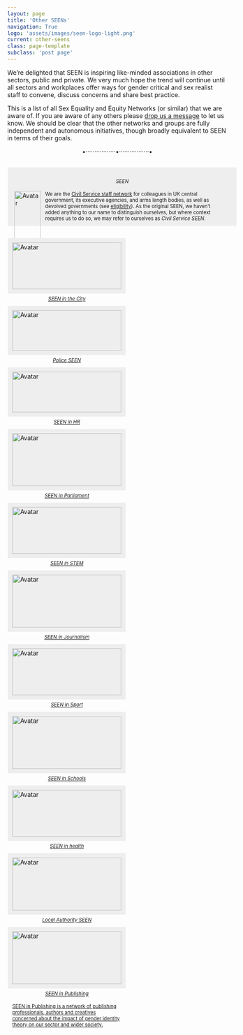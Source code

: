 ```yaml
---
layout: page
title: 'Other SEENs'
navigation: True
logo: 'assets/images/seen-logo-light.png'
current: other-seens
class: page-template
subclass: 'post page'
---
```


We’re delighted that SEEN is inspiring like-minded associations in other sectors, public and private.  We very much hope the trend will continue until all sectors and workplaces offer ways for gender critical and sex realist staff to convene, discuss concerns and share best practice.

This is a list of all Sex Equality and Equity Networks (or similar) that we are aware of.  If you are aware of any others please [drop us a message](/contact/) to let us know.  We should be clear that the other networks and groups are fully independent and autonomous initiatives, though broadly equivalent to SEEN in terms of their goals.

<p style="text-align: center;">•·················•·················•</p>

<div class="centered">
<section class="cards">

<article class="card seen-box">
    <h6>SEEN</h6>
    <span style="width:12%"><img src="/assets/images/seen.png" alt="Avatar" style="width:100%"></span>
    <span style="width:80%">
        <p>We are the <a href="https://www.gov.uk/government/publications/civil-service-staff-networks/seen-network" target="_blank" aria-label="this link opens in a new window">Civil Service staff network</a> for colleagues in UK central government, its executive agencies, and arms length bodies, as well as devolved governments (see <a href="https://seen-network.uk/faq/#who-is-seen-for" target="_blank" aria-label="this link opens in a new window">eligibility</a>). As the original SEEN, we haven't added anything to our name to distinguish ourselves, but where context requires us to do so, we may refer to ourselves as <i>Civil Service SEEN</i>.</p>
    </span>
</article>

<article class="card">
<a href = 'https://x.com/SEENCityNetwork' target = '_blank' aria-label="this link opens in a new window">
<img src="/assets/images/seeninthecity.jpg" alt="Avatar" style="width:100%">
<h6>SEEN in the City</h6>
<p>A UK-wide network focussed on advocating sex equality and equity in the private sector particularly financial services.</p>
</a>
</article>

<article class="card">
<a href = 'https://x.com/PoliceSEENUK' target = '_blank' aria-label="this link opens in a new window">
<img src="/assets/images/seenpolice.jpg" alt="Avatar" style="width:100%">
<h6>Police SEEN</h6>
<p>UK Policing National SEEN network for serving Police Officers and Police Staff.</p>
</a>
</article>

<article class="card">
<a href = 'https://x.com/SeeninHR' target = '_blank' aria-label="this link opens in a new window">
<img src="/assets/images/seeninhr.jpg" alt="Avatar" style="width:100%">
<h6>SEEN in HR</h6>
<p>A group of Human Resources professionals (public and private sectors, as we understand).</p>
</a>
</article>

<article class="card">
<a href = 'https://x.com/SEENinParli' target = '_blank' aria-label="this link opens in a new window">
<img src="/assets/images/seeninparliament.jpg" alt="Avatar" style="width:100%">
<h6>SEEN in Parliament</h6>
<p>Sex Equality and Equity Network for all working in Parliament committed to promoting and supporting sex equality and equity between men and women.</p>
</a>
</article>

<article class="card">
<a href = 'https://x.com/seenstem' target = '_blank' aria-label="this link opens in a new window">
<img src="/assets/images/seeninstem.jpg" alt="Avatar" style="width:100%">
<h6>SEEN in STEM</h6>
<p>For sex-realists who work or study in STEM and believe reality matters for continuing scientific and technological discoveries.</p>
</a>
</article>

<article class="card">
<a href = 'https://x.com/JournalismSEEN' target = '_blank' aria-label="this link opens in a new window">
<img src="/assets/images/seeninjournalism.jpg" alt="Avatar" style="width:100%">
<h6>SEEN in Journalism</h6>
<p>A network for journalists and content-makers across platforms who seek to restore accuracy and impartiality to media coverage of sex and gender.</p>
</a>
</article>

<article class="card">
<a href = 'https://x.com/SportSEENuk' target = '_blank' aria-label="this link opens in a new window">
<img src="/assets/images/seeninsport.jpg" alt="Avatar" style="width:100%">
<h6>SEEN in Sport</h6>
<p>For all players, coaches, officials and parents who believe that women and girl's sport should be for biological females only.</p>
</a>
</article>

<article class="card">
<a href = 'https://x.com/SEENinSchools' target = '_blank' aria-label="this link opens in a new window">
<img src="/assets/images/seeninschools.jpg" alt="Avatar" style="width:100%">
<h6>SEEN in Schools</h6>
<p>We are a network of UK school staff (teachers and non-teaching) and governors committed to promoting sex equality and equity in schools.</p>
</a>
</article>

<article class="card">
<a href = 'https://seeninhealth.org/' target = '_blank' aria-label="this link opens in a new window">
<img src="/assets/images/seeninhealth.png" alt="Avatar" style="width:100%">
<h6>SEEN in health</h6>
<p>Our mission is to offer support to staff through a workplace network that works in partnership with NHS and other healthcare organisations.</p>
</a>
</article>

<article class="card">
<a href = 'https://x.com/LocalAuthSEEN' target = '_blank' aria-label="this link opens in a new window">
<img src="/assets/images/seeninlocalauthority.png" alt="Avatar" style="width:100%">
<h6>Local Authority SEEN</h6>
<p>Local Authority SEEN is a network for UK local authority staff committed to promoting and supporting sex equality and equity in the workplace.</p>
</a>
</article>

<article class="card">
<a href = 'https://x.com/SEENPublishing' target = '_blank' aria-label="this link opens in a new window">
<img src="/assets/images/seenpublishing.jpg" alt="Avatar" style="width:100%">
<h6>SEEN in Publishing</h6>
<p>SEEN in Publishing is a network of publishing professionals, authors and creatives concerned about the impact of gender identity theory on our sector and wider society.</p>
</a>
</article>

</section>
</div>


<style>

.cards {
   display: flex;
   flex-wrap: wrap;
   justify-content: space-between;
}
 
.card {
    flex: 0 0 30%;
    min-width: 250px;
    margin: 1em .1em;
    padding: 10px;
    background-color: #eee;
}

.card h6 { 
    text-align: center; 
    font-size: .8em;
    margin: 15px 0;
}

.card p {
    font-size: .8em;
    line-height: normal;
    margin: 0;
}

.card img { margin: 0; }

.seen-box { flex: 0 0 100%; }

.seen-box span {
    position:inline-block;
    float:left; 
    vertical-align: middle;
    margin: 0 5px;
}

</style>
